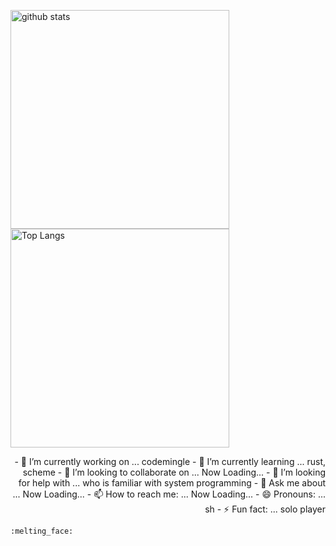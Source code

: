 <p align="left">
<div align="left"><img alt="github stats" width="350px"
		src="https://github-readme-stats.vercel.app/api?username=sugiura-hiromichi&count_private=true&show_icons=ture&theme=transparent" />
</div>
<div><img alt="Top Langs" width="350px"
		src="https://github-readme-stats.vercel.app/api/top-langs/?username=sugiura-hiromichi&layout=donut&show_icons=true&langs_count=12&count_private=true&theme=transparent" />
</div>
</p>
<p align="right">
	- 🔭 I’m currently working on ... codemingle
	- 🌱 I’m currently learning ... rust, scheme
	- 👯 I’m looking to collaborate on ... Now Loading...
	- 🤔 I’m looking for help with ... who is familiar with system programming
	- 💬 Ask me about ... Now Loading...
	- 📫 How to reach me: ... Now Loading...
	- 😄 Pronouns: ... sh
	- ⚡ Fun fact: ... solo player

	:melting_face:

</p>
